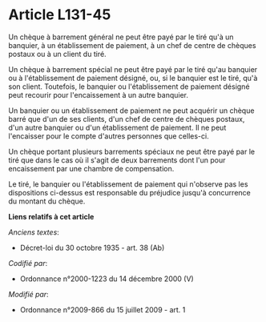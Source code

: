 # Article L131-45

Un chèque à barrement général ne peut être payé par le tiré qu'à un banquier, à un établissement de paiement, à un chef de
centre de chèques postaux ou à un client du tiré. 

Un chèque à barrement spécial ne peut être payé par le tiré qu'au banquier ou à l'établissement de paiement désigné, ou, si
le banquier est le tiré, qu'à son client. Toutefois, le banquier ou l'établissement de paiement désigné peut recourir pour
l'encaissement à un autre banquier. 

Un banquier ou un établissement de paiement ne peut acquérir un chèque barré que d'un de ses clients, d'un chef de centre de
chèques postaux, d'un autre banquier ou d'un établissement de paiement. Il ne peut l'encaisser pour le compte d'autres
personnes que celles-ci. 

Un chèque portant plusieurs barrements spéciaux ne peut être payé par le tiré que dans le cas où il s'agit de deux barrements
dont l'un pour encaissement par une chambre de compensation. 

Le tiré, le banquier ou l'établissement de paiement qui n'observe pas les dispositions ci-dessus est responsable du préjudice
jusqu'à concurrence du montant du chèque.

**Liens relatifs à cet article**

_Anciens textes_:

  - Décret-loi du 30 octobre 1935 - art. 38 (Ab)

_Codifié par_:

  - Ordonnance n°2000-1223 du 14 décembre 2000 (V)

_Modifié par_:

  - Ordonnance n°2009-866 du 15 juillet 2009 - art. 1
